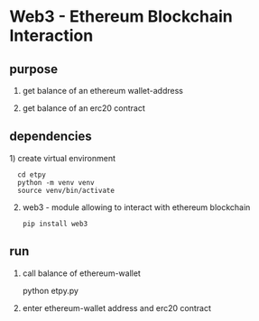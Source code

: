 
<h1>Web3 - Ethereum Blockchain Interaction</h1>

<h2> purpose </h2>

1) get balance of an ethereum wallet-address

2) get balance of an erc20 contract

<h2> dependencies </h2>
1) create virtual environment

      cd etpy
      python -m venv venv
      source venv/bin/activate
 
 
2) web3 - module allowing to interact with ethereum blockchain
    
       pip install web3
 
<h2> run </h2>
 
 1) call balance of ethereum-wallet

       python etpy.py
 
 2) enter ethereum-wallet address and erc20 contract